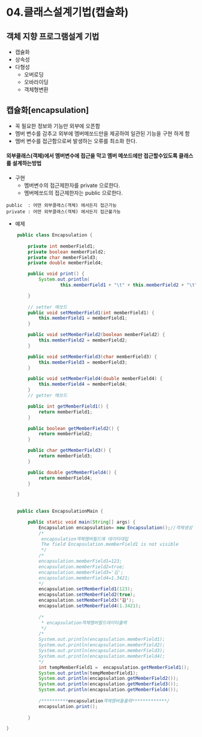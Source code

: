 # 04.클래스설계기법(캡슐화)

## 객체 지향 프로그램설계 기법 
 - 캡슐화
 - 상속성
 - 다형성
    + 오버로딩
    + 오바라이딩
    + 객체형변환



## 캡슐화[encapsulation]
  - 꼭 필요한 정보와 기능만 외부에 오픈함
  - 멤버 변수를 감추고 외부에 멤버메쏘드만을 제공하여 일관된 기능을 구현 하게 함
  - 멤버 변수를 접근함으로써 발생하는 오류를 최소화 한다.
    
  #### 외부클래스(객체)에서 멤버변수에 접근을 막고 멤버 메쏘드에만 접근할수있도록 클래스를 설계하는방법
  - 구현  
    + 멤버변수의 접근제한자를 private 으로한다. 
	+ 멤버메쏘드의 접근제한자는 public 으로한다.
   ```
   public  : 어떤 외부클래스(객체) 에서든지 접근가능
   private : 어떤 외부클래스(객체) 에서든지 접근불가능
  ```
   - 예제 
```java
	public class Encapsulation {
	   
		private int memberField1;
		private boolean memberField2;
		private char memberField3;
		private double memberField4;

		public void print() {
			System.out.println(
					this.memberField1 + "\t" + this.memberField2 + "\t" + this.memberField3 + "\t" + this.memberField4);

		}
		
		// setter 메쏘드
		public void setMemberField1(int memberField1) {
			this.memberField1 = memberField1;
		}

		public void setMemberField2(boolean memberField2) {
			this.memberField2 = memberField2;
		}

		public void setMemberField3(char memberField3) {
			this.memberField3 = memberField3;
		}

		public void setMemberField4(double memberField4) {
			this.memberField4 = memberField4;
		}
		// getter 메쏘드

		public int getMemberField1() {
			return memberField1;
		}

		public boolean getMemberField2() {
			return memberField2;
		}

		public char getMemberField3() {
			return memberField3;
		}

		public double getMemberField4() {
			return memberField4;
		}

	}
	
	
	public class EncapsulationMain {

		public static void main(String[] args) {
			Encapsulation encapsulation= new Encapsulation();//객체생성
			/*
			 encapsulation객체멤버필드에 데이타대입
			 The field Encapsulation.memberField1 is not visible
			 */
			/*
			encapsulation.memberField1=123;
			encapsulation.memberField2=true;
			encapsulation.memberField3='김';
			encapsulation.memberField4=1.3421;
			*/
			encapsulation.setMemberField1(123);
			encapsulation.setMemberField2(true);
			encapsulation.setMemberField3('김');
			encapsulation.setMemberField4(1.3421);
			
			/*
			 * encapsulation객체멤버필드데이타출력
			 */
			/*
			System.out.println(encapsulation.memberField1);
			System.out.println(encapsulation.memberField2);
			System.out.println(encapsulation.memberField3);
			System.out.println(encapsulation.memberField4);
			*/
			int tempMemberField1 = 	encapsulation.getMemberField1();
			System.out.println(tempMemberField1);
			System.out.println(encapsulation.getMemberField2());
			System.out.println(encapsulation.getMemberField3());
			System.out.println(encapsulation.getMemberField4());
						
			/**********encapsulation객체멤버들출력*************/
			encapsulation.print();
			
		}

}
	
	
```
